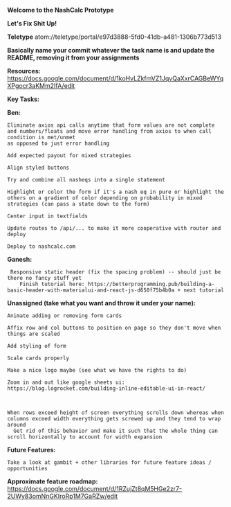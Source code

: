 **Welcome to the NashCalc Prototype** 

**Let's Fix Shit Up!**

**Teletype**
atom://teletype/portal/e97d3888-5fd0-41db-a481-1306b773d513

**Basically name your commit whatever the task name is and update the README, removing it from your assignments** 

**Resources:**
  https://docs.google.com/document/d/1koHvLZkfmVZ1JqvQaXxrCAGBeWYqXPgocr3aKMm2IfA/edit

**Key Tasks:**
  
  **Ben:**  
  
    Eliminate axios api calls anytime that form values are not complete and numbers/floats and move error handling from axios to when call condition is met/unmet
    as opposed to just error handling 
    
    Add expected payout for mixed strategies 
    
    Align styled buttons
    
    Try and combine all nasheqs into a single statement 
  
    Highlight or color the form if it's a nash eq in pure or highlight the others on a gradient of color depending on probability in mixed strategies (can pass a state down to the form)
  
    Center input in textfields
  
    Update routes to /api/... to make it more cooperative with router and deploy 
  
    Deploy to nashcalc.com
    
  **Ganesh:**
    
     Responsive static header (fix the spacing problem) -- should just be there no fancy stuff yet 
        Finish tutorial here: https://betterprogramming.pub/building-a-basic-header-with-materialui-and-react-js-d650f75b4b0a + next tutorial 
  
  **Unassigned (take what you want and throw it under your name):** 

    Animate adding or removing form cards 
    
    Affix row and col buttons to position on page so they don't move when things are scaled 
    
    Add styling of form 
    
    Scale cards properly 
    
    Make a nice logo maybe (see what we have the rights to do) 
    
    Zoom in and out like google sheets ui: https://blog.logrocket.com/building-inline-editable-ui-in-react/
    
    
    
    When rows exceed height of screen everything scrolls down whereas when columns exceed width everything gets screwed up and they tend to wrap around 
      Get rid of this behavior and make it such that the whole thing can scroll horizontally to account for width expansion 
  
  **Future Features:** 
  
    Take a look at gambit + other libraries for future feature ideas / opportunities 
      
  **Approximate feature roadmap:** 
    https://docs.google.com/document/d/1RZujZt8qM5HGe2zr7-2UWy83omNnGKIroRp1M7GaRZw/edit
    
